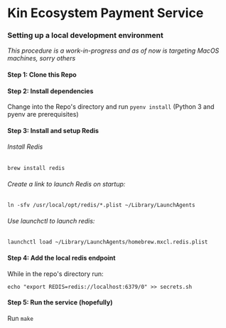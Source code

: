 # Kin Ecosystem Payment Service


### Setting up a local development environment

*This procedure is a work-in-progress and as of now is targeting MacOS machines, sorry others*


#### Step 1: Clone this Repo

#### Step 2: Install dependencies
Change into the Repo's directory and run ```pyenv install``` (Python 3 and pyenv are prerequisites)

#### Step 3: Install and setup Redis

###### Install Redis
```brew install redis```

###### Create a link to launch Redis on startup:
 ```ln -sfv /usr/local/opt/redis/*.plist ~/Library/LaunchAgents```

###### Use launchctl to launch redis:
```launchctl load ~/Library/LaunchAgents/homebrew.mxcl.redis.plist```

#### Step 4: Add the local redis endpoint
While in the repo's directory run:

```echo "export REDIS=redis://localhost:6379/0" >> secrets.sh```

#### Step 5: Run the service (hopefully)
Run ```make```


